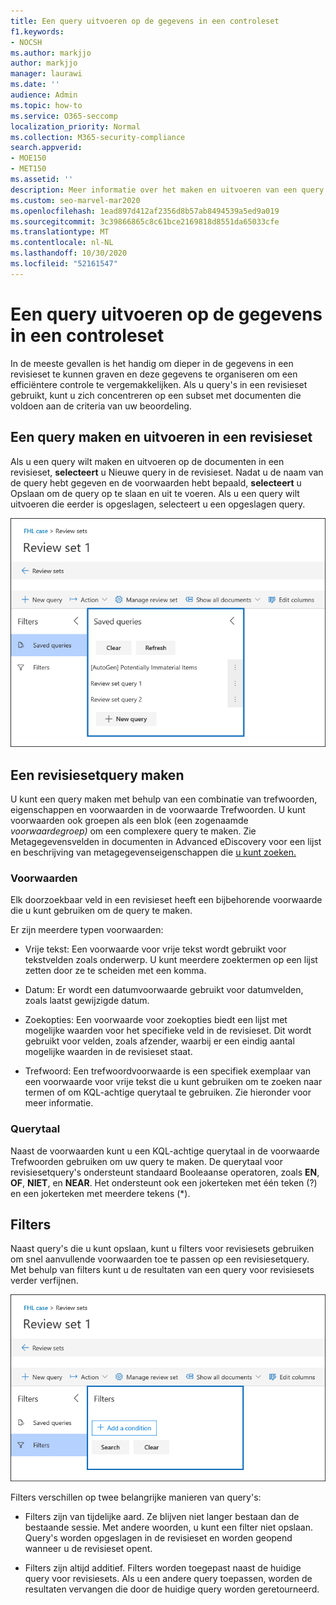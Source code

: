 ```yaml
---
title: Een query uitvoeren op de gegevens in een controleset
f1.keywords:
- NOCSH
ms.author: markjjo
author: markjjo
manager: laurawi
ms.date: ''
audience: Admin
ms.topic: how-to
ms.service: O365-seccomp
localization_priority: Normal
ms.collection: M365-security-compliance
search.appverid:
- MOE150
- MET150
ms.assetid: ''
description: Meer informatie over het maken en uitvoeren van een query in een revisieset om gegevens te ordenen voor een efficiëntere controle in een Advanced eDiscovery geval.
ms.custom: seo-marvel-mar2020
ms.openlocfilehash: 1ead897d412af2356d8b57ab8494539a5ed9a019
ms.sourcegitcommit: 3c39866865c8c61bce2169818d8551da65033cfe
ms.translationtype: MT
ms.contentlocale: nl-NL
ms.lasthandoff: 10/30/2020
ms.locfileid: "52161547"
---
```

# <a name="query-the-data-in-a-review-set"></a>Een query uitvoeren op de gegevens in een controleset

In de meeste gevallen is het handig om dieper in de gegevens in een revisieset te kunnen graven en deze gegevens te organiseren om een efficiëntere controle te vergemakkelijken. Als u query's in een revisieset gebruikt, kunt u zich concentreren op een subset met documenten die voldoen aan de criteria van uw beoordeling.

## <a name="creating-and-running-a-query-in-a-review-set"></a>Een query maken en uitvoeren in een revisieset

Als u een query wilt maken en uitvoeren op de documenten in een revisieset, **selecteert** u Nieuwe query in de revisieset. Nadat u de naam van de query hebt gegeven en de voorwaarden hebt bepaald, **selecteert** u Opslaan om de query op te slaan en uit te voeren. Als u een query wilt uitvoeren die eerder is opgeslagen, selecteert u een opgeslagen query.

![Query's instellen controleren](../media/AeDReviewSetQueries.png)

## <a name="building-a-review-set-query"></a>Een revisiesetquery maken

U kunt een query maken met behulp van een combinatie van trefwoorden, eigenschappen en voorwaarden in de voorwaarde Trefwoorden. U kunt voorwaarden ook groepen als een blok (een zogenaamde *voorwaardegroep)* om een complexere query te maken. Zie Metagegevensvelden in documenten in Advanced eDiscovery voor een lijst en beschrijving van metagegevenseigenschappen die [u kunt zoeken.](document-metadata-fields-in-Advanced-eDiscovery.md)

### <a name="conditions"></a>Voorwaarden

Elk doorzoekbaar veld in een revisieset heeft een bijbehorende voorwaarde die u kunt gebruiken om de query te maken.

Er zijn meerdere typen voorwaarden:

- Vrije tekst: Een voorwaarde voor vrije tekst wordt gebruikt voor tekstvelden zoals onderwerp. U kunt meerdere zoektermen op een lijst zetten door ze te scheiden met een komma.

- Datum: Er wordt een datumvoorwaarde gebruikt voor datumvelden, zoals laatst gewijzigde datum.

- Zoekopties: Een voorwaarde voor zoekopties biedt een lijst met mogelijke waarden voor het specifieke veld in de revisieset. Dit wordt gebruikt voor velden, zoals afzender, waarbij er een eindig aantal mogelijke waarden in de revisieset staat.

- Trefwoord: Een trefwoordvoorwaarde is een specifiek exemplaar van een voorwaarde voor vrije tekst die u kunt gebruiken om te zoeken naar termen of om KQL-achtige querytaal te gebruiken. Zie hieronder voor meer informatie.

### <a name="query-language"></a>Querytaal

Naast de voorwaarden kunt u een KQL-achtige querytaal in de voorwaarde Trefwoorden gebruiken om uw query te maken. De querytaal voor revisiesetquery's ondersteunt standaard Booleaanse operatoren, zoals **EN**, **OF**, **NIET**, en **NEAR**. Het ondersteunt ook een jokerteken met één teken (?) en een jokerteken met meerdere tekens (*).

## <a name="filters"></a>Filters

Naast query's die u kunt opslaan, kunt u filters voor revisiesets gebruiken om snel aanvullende voorwaarden toe te passen op een revisiesetquery. Met behulp van filters kunt u de resultaten van een query voor revisiesets verder verfijnen.

![Filters voor revisiesets](../media/AeDReviewSetFilters.png)

Filters verschillen op twee belangrijke manieren van query's:

- Filters zijn van tijdelijke aard. Ze blijven niet langer bestaan dan de bestaande sessie. Met andere woorden, u kunt een filter niet opslaan. Query's worden opgeslagen in de revisieset en worden geopend wanneer u de revisieset opent.

- Filters zijn altijd additief. Filters worden toegepast naast de huidige query voor revisiesets. Als u een andere query toepassen, worden de resultaten vervangen die door de huidige query worden geretourneerd.
